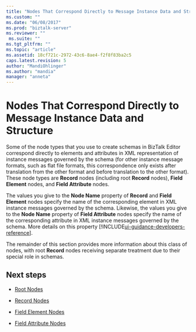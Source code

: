 ```yaml
---
title: "Nodes That Correspond Directly to Message Instance Data and Structure | Microsoft Docs"
ms.custom: ""
ms.date: "06/08/2017"
ms.prod: "biztalk-server"
ms.reviewer: ""
 ms.suite: ""
ms.tgt_pltfrm: ""
ms.topic: "article"
ms.assetid: 18cf721c-2972-43c6-8ae4-f2f8f83ba2c5
caps.latest.revision: 5
author: "MandiOhlinger"
ms.author: "mandia"
manager: "anneta"
---
```

# Nodes That Correspond Directly to Message Instance Data and Structure
Some of the node types that you use to create schemas in BizTalk Editor correspond directly to elements and attributes in XML representation of instance messages governed by the schema (for other instance message formats, such as flat file formats, this correspondence only exists after translation from the other format and before translation to the other format). These node types are **Record** nodes (including root **Record** nodes), **Field Element** nodes, and **Field Attribute** nodes.  
  
 The values you give to the **Node Name** property of **Record** and **Field Element** nodes specify the name of the corresponding element in XML instance messages governed by the schema. Likewise, the values you give to the **Node Name** property of **Field Attribute** nodes specify the name of the corresponding attribute in XML instance messages governed by the schema. More details on this property [!INCLUDE[ui-guidance-developers-reference](../includes/ui-guidance-developers-reference.md)].
  
 The remainder of this section provides more information about this class of nodes, with root **Record** nodes receiving separate treatment due to their special role in schemas.  
  
## Next steps 
  
-   [Root Nodes](../core/root-nodes.md)  
  
-   [Record Nodes](../core/record-nodes.md)  
  
-   [Field Element Nodes](../core/field-element-nodes.md)  
  
-   [Field Attribute Nodes](../core/field-attribute-nodes.md)